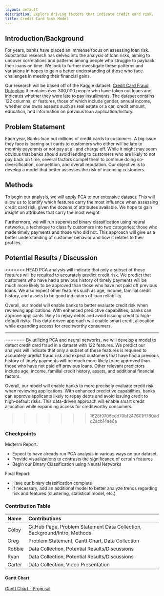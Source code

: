 ```yaml
---
layout: default
description: Explore driving factors that indicate credit card risk.
title: Credit Card Risk Model
---
```


## Introduction/Background

For years, banks have placed an immense focus on assessing loan risk. Substantial research has delved into the analysis of loan risks, aiming to uncover correlations and patterns among people who struggle to payback their loans on time. We look to further investigate these patterns and variations in hopes to gain a better understanding of those who face challenges in meeting their financial gains. 

Our research will be based off of the Kaggle dataset: [Credit Card Fraud Detection](https://www.kaggle.com/datasets/mishra5001/credit-card?select=application_data.csv).It contains over 300,000 people who have taken out loans and indicates whether they were late to pay installments. The dataset contains 122 columns, or features, those of which include gender, annual income, whether one owns assests such as real estate or a car, credit amount, education, and information on previous loan application/history. 

## Problem Statement

Each year, Banks loan out millions of credit cards to customers. A big issue they face is loaning out cards to customers who either will be late to monthly payemnts or not pay at all and charge off. While it might may seem obvious that banks should avoid lending to customers who are likely to not pay back on time, several factors compel them to continue doing so- diversification, competition, and overall reputation. Our objective is to develop a model that better assesses the risk of incoming customers.

## Methods

To begin our analysis, we will apply PCA to our extensive dataset. This will allow us to identify which features carry the most influence when assessing credit card risk, given the dozens of attributes available. We hope to gain insight on attributes that carry the most weight. 

Furthermore, we will run supervised binary classification using neural networks, a technique to classify customers into two categories: those who made timely payments and those who did not. This approach will give us a better understanding of customer behavior and how it relates to their profiles.

## Potential Results / Discussion

<<<<<<< HEAD
PCA analysis will indicate that only a subset of these features will be required to accurately predict credit risk. We predict that customers who have had a previous history of timely payments will be much more likely to be approved than those who have not paid off previous loans. We also expect other features such as age, income, familial credit history, and assets to be good indicators of loan reliability.

Overall, our model will enable banks to better evaluate credit risk when reviewing applications. With enhanced predictive capabilities, banks can approve applicants likely to repay debts and avoid issuing credit to high-default risks. This data-driven approach will enable smart credit allocation while expanding access for creditworthy consumers.
* * *
=======
By utilizing PCA and neural networks, we will develop a model to detect credit card fraud in a dataset with 122 features. We predict our analysis will indicate that only a subset of these features is required to accurately predict fraud risk and expect customers that have had a previous history of timely payments will be much more likely to be approved than those who have not paid off previous loans. Other relevant predictors include age, income, familial credit history, assets, and additional financial factors.

Overall, our model will enable banks to more precisely evaluate credit risk when reviewing applications. With enhanced predictive capabilities, banks can approve applicants likely to repay debts and avoid issuing credit to high-default risks. This data-driven approach will enable smart credit allocation while expanding access for creditworthy consumers.
>>>>>>> 1628f9706eed70bf247601ff760adc2acb14ae6a

### Checkpoints

Midterm Report: 
* Expect to have already run PCA analysis in various ways on our dataset.
* Provide visualizations to contrasts the significance of certain features
* Begin our Binary Classification using Neural Networks

Final Report: 
* Have our binary classification complete
* If necessary, add an additional model to better analyze trends regarding risk and features (clustering, statistical model, etc.)


### Contribution Table

| Name        | Contributions      |
|:-------------|:------------------|
| Colby | GitHub Page, Problem Statement Data Collection, Background/Intro, Methods| 
| Greg | Problem Statement, Gantt Chart, Data Collection| 
| Robbie | Data Collection, Potential Results/Discussions | 
| Ryan | Data Collection, Potential Results/Discussions|
| Carter | Data Collection, Video Presentation |


#### Gantt Chart

[Gantt Chart - Proposal](https://gtvault.sharepoint.com/:x:/s/CS4641MLProjectTeam/EZsWnmIWIcJAk-Xb50eHuWsBEQd3F_iAyf3x9m4M9c_V7Q?e=lOfd4h)
